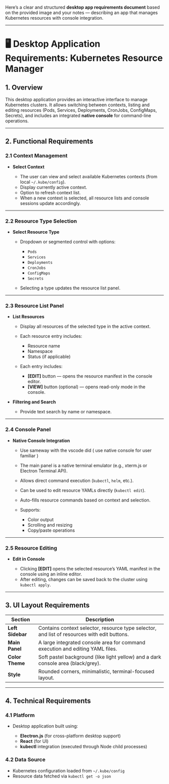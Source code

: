 Here’s a clear and structured **desktop app requirements document** based on the provided image and your notes — describing an app that manages Kubernetes resources with console integration.

---

# 🖥️ **Desktop Application Requirements: Kubernetes Resource Manager**

## **1. Overview**

This desktop application provides an interactive interface to manage Kubernetes clusters.
It allows switching between contexts, listing and editing resources (Pods, Services, Deployments, CronJobs, ConfigMaps, Secrets), and includes an integrated **native console** for command-line operations.

---

## **2. Functional Requirements**

### **2.1 Context Management**

* **Select Context**

  * The user can view and select available Kubernetes contexts (from local `~/.kube/config`).
  * Display currently active context.
  * Option to refresh context list.
  * When a new context is selected, all resource lists and console sessions update accordingly.

---

### **2.2 Resource Type Selection**

* **Select Resource Type**

  * Dropdown or segmented control with options:

    * `Pods`
    * `Services`
    * `Deployments`
    * `CronJobs`
    * `ConfigMaps`
    * `Secrets`
  * Selecting a type updates the resource list panel.

---

### **2.3 Resource List Panel**

* **List Resources**

  * Display all resources of the selected type in the active context.
  * Each resource entry includes:

    * Resource name
    * Namespace
    * Status (if applicable)
  * Each entry includes:

    * **[EDIT]** button — opens the resource manifest in the console editor.
    * **[VIEW]** button (optional) — opens read-only mode in the console.

* **Filtering and Search**

  * Provide text search by name or namespace.

---

### **2.4 Console Panel**

* **Native Console Integration**
  * Use sameway with the vscode did ( use native console for user familiar )
  * The main panel is a native terminal emulator (e.g., xterm.js or Electron Terminal API).
  * Allows direct command execution (`kubectl`, `helm`, etc.).
  * Can be used to edit resource YAMLs directly (`kubectl edit`).
  * Auto-fills resource commands based on context and selection.
  * Supports:

    * Color output
    * Scrolling and resizing
    * Copy/paste operations

---

### **2.5 Resource Editing**

* **Edit in Console**

  * Clicking **[EDIT]** opens the selected resource’s YAML manifest in the console using an inline editor.
  * After editing, changes can be saved back to the cluster using `kubectl apply`.

---

## **3. UI Layout Requirements**

| Section          | Description                                                                                 |
| ---------------- | ------------------------------------------------------------------------------------------- |
| **Left Sidebar** | Contains context selector, resource type selector, and list of resources with edit buttons. |
| **Main Panel**   | A large integrated console area for command execution and editing YAML files.               |
| **Color Theme**  | Soft pastel background (like light yellow) and a dark console area (black/grey).            |
| **Style**        | Rounded corners, minimalistic, terminal-focused layout.                                     |

---

## **4. Technical Requirements**

### **4.1 Platform**

* Desktop application built using:

  * **Electron.js** (for cross-platform desktop support)
  * **React** (for UI)
  * **kubectl** integration (executed through Node child processes)

### **4.2 Data Source**

* Kubernetes configuration loaded from `~/.kube/config`
* Resource data fetched via `kubectl get -o json`

